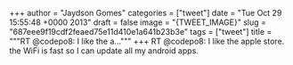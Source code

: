 
+++
author = "Jaydson Gomes"
categories = ["tweet"]
date = "Tue Oct 29 15:55:48 +0000 2013"
draft = false
image = "{TWEET_IMAGE}"
slug = "687eee9f19cdf2feaed75e11d410e1a641b23b3e"
tags = ["tweet"]
title = """RT @codepo8: I like the a..."""
+++
RT @codepo8: I like the apple store. the WiFi is fast so I can update all my android apps.
